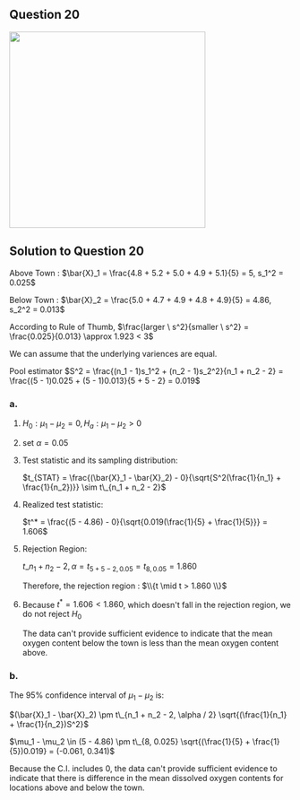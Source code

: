 ## Question 20
<img src = "https://github.com/user-attachments/assets/85935cc1-35f0-4d61-a009-62668714d430" width = "350">

## Solution to Question 20
Above Town : $\bar{X}_1 = \frac{4.8 + 5.2 + 5.0 + 4.9 + 5.1}{5} = 5, s_1^2 = 0.025$

Below Town : $\bar{X}_2 = \frac{5.0 + 4.7 + 4.9 + 4.8 + 4.9}{5} = 4.86, s_2^2 = 0.013$

According to Rule of Thumb, $\frac{larger \ s^2}{smaller \ s^2} = \frac{0.025}{0.013} \approx 1.923 < 3$

We can assume that the underlying variences are equal.

Pool estimator $S^2 = \frac{(n_1 - 1)s_1^2 + (n_2 - 1)s_2^2}{n_1 + n_2 - 2} = \frac{(5 - 1)0.025 + (5 - 1)0.013}{5 + 5 - 2} = 0.019$
  

### a.
1. $H_0 : \mu_1 - \mu_2 = 0, H_a : \mu_1 - \mu_2 > 0$


2. set $\alpha = 0.05$


3. Test statistic and its sampling distribution:

   $t_{STAT} = \frac{(\bar{X}_1 - \bar{X}_2) - 0}{\sqrt{S^2(\frac{1}{n_1} + \frac{1}{n_2})}} \sim  t\_{n_1 + n_2 - 2}$


4. Realized test statistic:

   $t^* = \frac{(5 - 4.86) - 0}{\sqrt{0.019(\frac{1}{5} + \frac{1}{5}}} = 1.606$


5. Rejection Region:

   $t\_{n_1 + n_2 - 2, \alpha} = t_{5 + 5 - 2, 0.05} = t_{8, 0.05} = 1.860$

   Therefore, the rejection region :
   $\\{t \mid t  > 1.860 \\}$


6. Because $t^*  = 1.606 < 1.860$, which doesn't fall  in the rejection region, we do not reject $H_0$

   The data can't provide sufficient evidence to indicate that the mean oxygen content below the town is less than the mean oxygen content above.



### b. 
The 95% confidence interval of $\mu_1 - \mu_2$ is:

$(\bar{X}_1 - \bar{X}_2) \pm t\_{n_1 + n_2 - 2, \alpha / 2} \sqrt{(\frac{1}{n_1} + \frac{1}{n_2})S^2}$

$\mu_1 - \mu_2 \in (5 - 4.86) \pm t\_{8, 0.025} \sqrt{(\frac{1}{5} + \frac{1}{5})0.019} = (-0.061, 0.341)$

Because the C.I. includes 0, the data can't provide sufficient evidence to indicate that there is difference in the mean dissolved oxygen contents for locations above and below the town.
